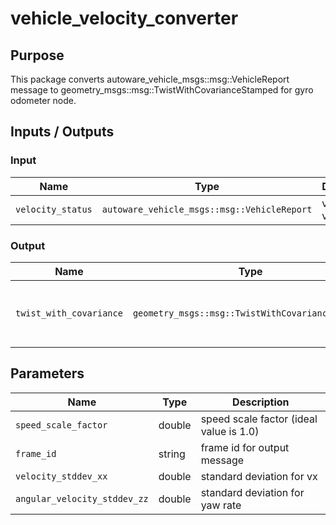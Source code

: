 # vehicle_velocity_converter

## Purpose

This package converts autoware_vehicle_msgs::msg::VehicleReport message to geometry_msgs::msg::TwistWithCovarianceStamped for gyro odometer node.

## Inputs / Outputs

### Input

| Name              | Type                                        | Description      |
| ----------------- | ------------------------------------------- | ---------------- |
| `velocity_status` | `autoware_vehicle_msgs::msg::VehicleReport` | vehicle velocity |

### Output

| Name                    | Type                                             | Description                                        |
| ----------------------- | ------------------------------------------------ | -------------------------------------------------- |
| `twist_with_covariance` | `geometry_msgs::msg::TwistWithCovarianceStamped` | twist with covariance converted from VehicleReport |

## Parameters

| Name                         | Type   | Description                             |
| ---------------------------- | ------ | --------------------------------------- |
| `speed_scale_factor`         | double | speed scale factor (ideal value is 1.0) |
| `frame_id`                   | string | frame id for output message             |
| `velocity_stddev_xx`         | double | standard deviation for vx               |
| `angular_velocity_stddev_zz` | double | standard deviation for yaw rate         |
